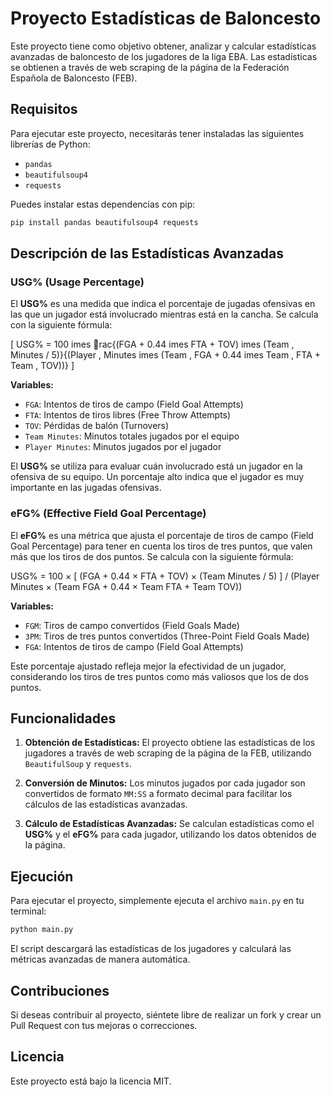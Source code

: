 
# Proyecto Estadísticas de Baloncesto

Este proyecto tiene como objetivo obtener, analizar y calcular estadísticas avanzadas de baloncesto de los jugadores de la liga EBA. Las estadísticas se obtienen a través de web scraping de la página de la Federación Española de Baloncesto (FEB). 

## Requisitos

Para ejecutar este proyecto, necesitarás tener instaladas las siguientes librerías de Python:

- `pandas`
- `beautifulsoup4`
- `requests`

Puedes instalar estas dependencias con pip:

```bash
pip install pandas beautifulsoup4 requests
```

## Descripción de las Estadísticas Avanzadas

### USG% (Usage Percentage)

El **USG%** es una medida que indica el porcentaje de jugadas ofensivas en las que un jugador está involucrado mientras está en la cancha. Se calcula con la siguiente fórmula:

\[
USG\% = 100 	imes rac{(FGA + 0.44 	imes FTA + TOV) 	imes (Team \, Minutes / 5)}{(Player \, Minutes 	imes (Team \, FGA + 0.44 	imes Team \, FTA + Team \, TOV))}
\]

**Variables:**

- `FGA`: Intentos de tiros de campo (Field Goal Attempts)
- `FTA`: Intentos de tiros libres (Free Throw Attempts)
- `TOV`: Pérdidas de balón (Turnovers)
- `Team Minutes`: Minutos totales jugados por el equipo
- `Player Minutes`: Minutos jugados por el jugador

El **USG%** se utiliza para evaluar cuán involucrado está un jugador en la ofensiva de su equipo. Un porcentaje alto indica que el jugador es muy importante en las jugadas ofensivas.

### eFG% (Effective Field Goal Percentage)

El **eFG%** es una métrica que ajusta el porcentaje de tiros de campo (Field Goal Percentage) para tener en cuenta los tiros de tres puntos, que valen más que los tiros de dos puntos. Se calcula con la siguiente fórmula:

USG% = 100 × [ (FGA + 0.44 × FTA + TOV) × (Team Minutes / 5) ] / (Player Minutes × (Team FGA + 0.44 × Team FTA + Team TOV))

**Variables:**

- `FGM`: Tiros de campo convertidos (Field Goals Made)
- `3PM`: Tiros de tres puntos convertidos (Three-Point Field Goals Made)
- `FGA`: Intentos de tiros de campo (Field Goal Attempts)

Este porcentaje ajustado refleja mejor la efectividad de un jugador, considerando los tiros de tres puntos como más valiosos que los de dos puntos.

## Funcionalidades

1. **Obtención de Estadísticas:**
   El proyecto obtiene las estadísticas de los jugadores a través de web scraping de la página de la FEB, utilizando `BeautifulSoup` y `requests`.

2. **Conversión de Minutos:**
   Los minutos jugados por cada jugador son convertidos de formato `MM:SS` a formato decimal para facilitar los cálculos de las estadísticas avanzadas.

3. **Cálculo de Estadísticas Avanzadas:**
   Se calculan estadísticas como el **USG%** y el **eFG%** para cada jugador, utilizando los datos obtenidos de la página.

## Ejecución

Para ejecutar el proyecto, simplemente ejecuta el archivo `main.py` en tu terminal:

```bash
python main.py
```

El script descargará las estadísticas de los jugadores y calculará las métricas avanzadas de manera automática.

## Contribuciones

Si deseas contribuir al proyecto, siéntete libre de realizar un fork y crear un Pull Request con tus mejoras o correcciones.

## Licencia

Este proyecto está bajo la licencia MIT.
